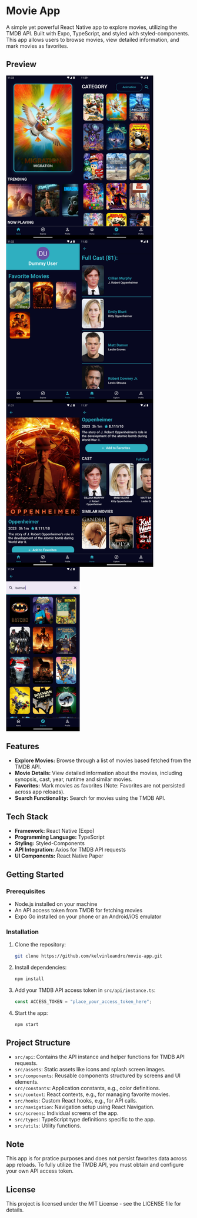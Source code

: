 # Movie App

A simple yet powerful React Native app to explore movies, utilizing the TMDB API. Built with Expo, TypeScript, and styled with styled-components. This app allows users to browse movies, view detailed information, and mark movies as favorites.

## Preview
<div style="display: flex; flex-direction:row; flex-wrap: wrap;">
  <img src="src/assets/preview_home.png" alt="Home screen" style="width: 200px;" />
  <img src="src/assets/preview_explore.png" alt="Explore screen" style="width: 200px;">
  <img src="src/assets/preview_profile.png" alt="Profile screen" style="width: 200px;">
  <img src="src/assets/preview_fullcast.png" alt="Full cast screen" style="width: 200px;">
  <img src="src/assets/preview_movie_detail_1.png" alt="Movie detail 1" style="width: 200px;">
  <img src="src/assets/preview_movie_detail_2.png" alt="Movie Detail 2" style="width: 200px;">
  <img src="src/assets/preview_search.png" alt="Movie Detail 2" style="width: 200px;">
</div>

## Features

- **Explore Movies:** Browse through a list of movies based fetched from the TMDB API.
- **Movie Details:** View detailed information about the movies, including synopsis, cast, year, runtime and similar movies.
- **Favorites:** Mark movies as favorites (Note: Favorites are not persisted across app reloads).
- **Search Functionality:** Search for movies using the TMDB API.

## Tech Stack

- **Framework:** React Native (Expo)
- **Programming Language:** TypeScript
- **Styling:** Styled-Components
- **API Integration:** Axios for TMDB API requests
- **UI Components:** React Native Paper

## Getting Started

### Prerequisites

- Node.js installed on your machine
- An API access token from TMDB for fetching movies
- Expo Go installed on your phone or an Android/iOS emulator

### Installation

1. Clone the repository:
   ```sh
   git clone https://github.com/kelvinleandro/movie-app.git
   ```
2. Install dependencies:
   ```sh
   npm install
   ```
3. Add your TMDB API access token in `src/api/instance.ts`:
   ```js
   const ACCESS_TOKEN = "place_your_access_token_here";
   ```
4. Start the app:
   ```sh
   npm start
   ```

## Project Structure

- `src/api`: Contains the API instance and helper functions for TMDB API requests.
- `src/assets`: Static assets like icons and splash screen images.
- `src/components`: Reusable components structured by screens and UI elements.
- `src/constants`: Application constants, e.g., color definitions.
- `src/context`: React contexts, e.g., for managing favorite movies.
- `src/hooks`: Custom React hooks, e.g., for API calls.
- `src/navigation`: Navigation setup using React Navigation.
- `src/screens`: Individual screens of the app.
- `src/types`: TypeScript type definitions specific to the app.
- `src/utils`: Utility functions.

## Note

This app is for pratice purposes and does not persist favorites data across app reloads. To fully utilize the TMDB API, you must obtain and configure your own API access token.

## License

This project is licensed under the MIT License - see the LICENSE file for details.
